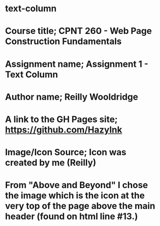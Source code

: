 # text-column
# Course title; CPNT 260 - Web Page Construction Fundamentals
# Assignment name; Assignment 1 - Text Column
# Author name; Reilly Wooldridge
# A link to the GH Pages site; https://github.com/HazyInk  
# Image/Icon Source; Icon was created by me (Reilly)
# From "Above and Beyond" I chose the image which is the icon at the very top of the page above the main header (found on html line #13.)
